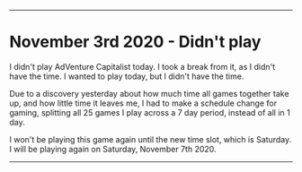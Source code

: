 
***

# November 3rd 2020 - Didn't play

I didn't play AdVenture Capitalist today. I took a break from it, as I didn't have the time. I wanted to play today, but I didn't have the time.

Due to a discovery yesterday about how much time all games together take up, and how little time it leaves me, I had to make a schedule change for gaming, splitting all 25 games I play across a 7 day period, instead of all in 1 day.

I won't be playing this game again until the new time slot, which is Saturday. I will be playing again on Saturday, November 7th 2020.

***
